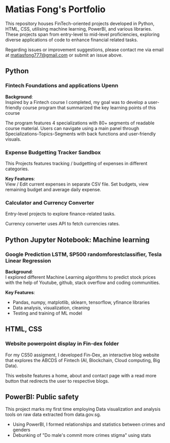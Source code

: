 # Matias Fong's Portfolio
This repository houses FinTech-oriented projects developed in Python, HTML, CSS, utilising  machine learning, PowerBI, and various libraries. 
These projects span from entry-level to mid-level proficiencies, exploring diverse applications of code to enhance financial related tasks.  

Regarding issues or improvement suggestions, please contact me via email at matiasfong777@gmail.com or submit an issue above.

## Python

### Fintech Foundations and applications Upenn
**Background**:  
Inspired by a Fintech course I completed, my goal was to develop a user-friendly course program that summarized the key learning points of this course

The program features 4 specializations with 80+ segments of readable course material.
Users can navigate using a main panel through Specializations-Topics-Segments with back functions and user-friendly visuals.

### Expense Budgetting Tracker Sandbox
This Projects features tracking / budgetting of expenses in different categories. 

**Key Features**:  
View / Edit current expenses in separate CSV file. 
Set budgets, view remaining budget and average daily expense. 

### Calculator and Currency Converter
Entry-level projects to explore finance-related tasks.

Currency converter uses API to fetch currencies rates.

## Python Jupyter Notebook: Machine learning

### Google Prediction LSTM, SP500 randomforestclassifier, Tesla Linear Regression 
**Background**:  
I explored different Machine Learning algorithms to predict stock prices with the help of Youtube, github, stack overflow and coding communities.

**Key Features**:
- Pandas, numpy, matplotlib, sklearn, tensorflow, yfinance libraries
- Data analysis, visualization, cleaning
- Testing and training of ML model

## HTML, CSS
### Website powerpoint display in Fin-dex folder
For my CS50 assigment, I developed Fin-Dex, an interactive blog website that explores the ABCDS of Fintech (AI, Blockchain, Cloud computing, Big Data). 

This website features a home, about and contact page with a read more button that redirects the user to respective blogs.
## PowerBI: Public safety
This project marks my first time employing Data visualization and analysis tools on raw data extracted from data.gov.sg.

- Using PowerBI, I formed relationships and statistics between crimes and genders
- Debunking of "Do male's commit more crimes stigma" using stats

